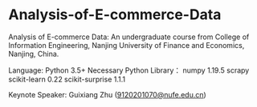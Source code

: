 # Analysis-of-E-commerce-Data

Analysis of E-commerce Data: An undergraduate course from College of Information Engineering, Nanjing University of Finance and Economics, Nanjing, China.  

Language:  Python 3.5+  Necessary Python Library：  numpy 1.19.5  scrapy scikit-learn 0.22  scikit-surprise 1.1.1


Keynote Speaker: Guixiang Zhu (9120201070@nufe.edu.cn)
